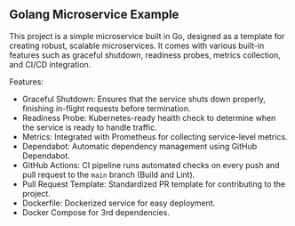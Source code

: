 ## Golang Microservice Example

This project is a simple microservice built in Go, designed as a template for creating robust, scalable microservices. It comes with various built-in features such as graceful shutdown, readiness probes, metrics collection, and CI/CD integration.

Features:
- Graceful Shutdown: Ensures that the service shuts down properly, finishing in-flight requests before termination.
- Readiness Probe: Kubernetes-ready health check to determine when the service is ready to handle traffic.
- Metrics: Integrated with Prometheus for collecting service-level metrics.
- Dependabot: Automatic dependency management using GitHub Dependabot.
- GitHub Actions: CI pipeline runs automated checks on every push and pull request to the `main` branch (Build and Lint).
- Pull Request Template: Standardized PR template for contributing to the project.
- Dockerfile: Dockerized service for easy deployment.
- Docker Compose for 3rd dependencies.
